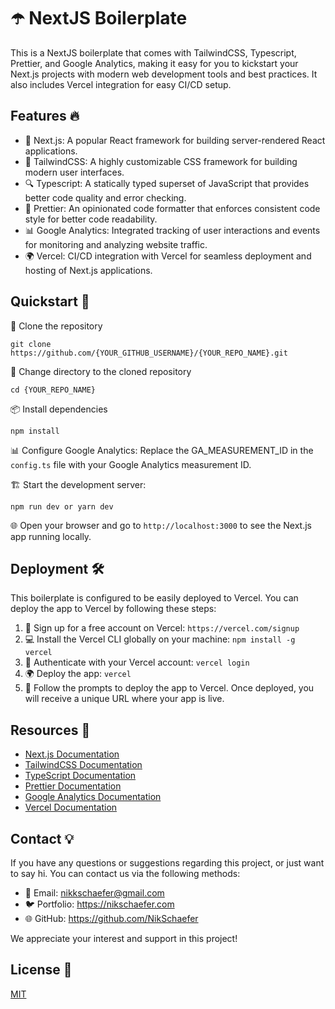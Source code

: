 # ☂️ NextJS Boilerplate

This is a NextJS boilerplate that comes with TailwindCSS, Typescript, Prettier,
and Google Analytics, making it easy for you to kickstart your Next.js projects
with modern web development tools and best practices. It also includes Vercel
integration for easy CI/CD setup.

## Features 🔥

-   🚀 Next.js: A popular React framework for building server-rendered React
    applications.
-   💅 TailwindCSS: A highly customizable CSS framework for building modern user
    interfaces.
-   🔍 Typescript: A statically typed superset of JavaScript that provides
    better code quality and error checking.
-   🔧 Prettier: An opinionated code formatter that enforces consistent code
    style for better code readability.
-   📊 Google Analytics: Integrated tracking of user interactions and events for
    monitoring and analyzing website traffic.
-   🌍 Vercel: CI/CD integration with Vercel for seamless deployment and hosting
    of Next.js applications.

## Quickstart 🚀

💾 Clone the repository

```git clone https://github.com/{YOUR_GITHUB_USERNAME}/{YOUR_REPO_NAME}.git```

📂 Change directory to the cloned repository

```cd {YOUR_REPO_NAME}```

📦 Install dependencies

```npm install```

📊 Configure Google Analytics: Replace the GA_MEASUREMENT_ID in the `config.ts` file
   with your Google Analytics measurement ID.
   
🏗️ Start the development server: 

```npm run dev or yarn dev```

🌐 Open your browser and go to `http://localhost:3000` to see the Next.js app
   running locally.

## Deployment 🛠️

This boilerplate is configured to be easily deployed to Vercel. You can deploy
the app to Vercel by following these steps:

1. 🚀 Sign up for a free account on Vercel: `https://vercel.com/signup`
2. 💻 Install the Vercel CLI globally on your machine: `npm install -g vercel`
3. 🔑 Authenticate with your Vercel account: `vercel login`
4. 🌍 Deploy the app: `vercel`
5. 🎉 Follow the prompts to deploy the app to Vercel. Once deployed, you will
   receive a unique URL where your app is live.

## Resources 🎨

- [Next.js Documentation](https://nextjs.org/docs)
- [TailwindCSS Documentation](https://tailwindcss.com/docs)
- [TypeScript Documentation](https://www.typescriptlang.org/docs/)
- [Prettier Documentation](https://prettier.io/docs/en/)
- [Google Analytics Documentation](https://developers.google.com/analytics/devguides/collection/gtagjs)
- [Vercel Documentation](https://vercel.com/docs)

## Contact 💡

If you have any questions or suggestions regarding this project, or just want to say hi. You can contact us via the following methods:

-   📧 Email: nikkschaefer@gmail.com
-   🐦 Portfolio: https://nikschaefer.com
-   🌐 GitHub: https://github.com/NikSchaefer

We appreciate your interest and support in this project!

## License 📜

[MIT](https://choosealicense.com/licenses/mit/)

